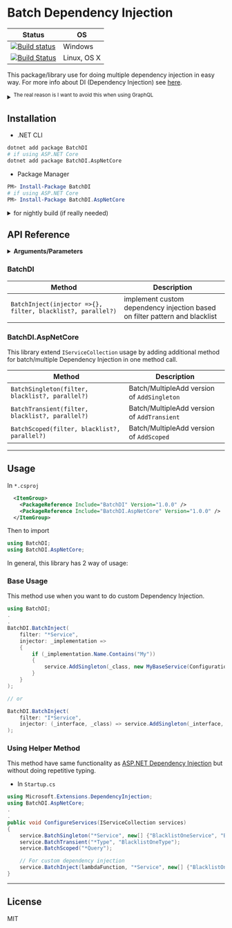 # Batch Dependency Injection

| Status                                                                                                                                                                            | OS          |
| --------------------------------------------------------------------------------------------------------------------------------------------------------------------------------- | ----------- |
| [![Build status](https://ci.appveyor.com/api/projects/status/g5qlityh97xukmv2/branch/master?svg=true)](https://ci.appveyor.com/project/DrSensor/batchdi-aspnetcore/branch/master) | Windows     |
| [![Build Status](https://travis-ci.org/DrSensor/BatchDI.AspNetCore.svg?branch=master)](https://travis-ci.org/DrSensor/BatchDI.AspNetCore)                                         | Linux, OS X |

This package/library use for doing multiple dependency injection in easy way. For more info about DI (Dependency Injection) see [here](https://docs.microsoft.com/en-us/aspnet/core/fundamentals/dependency-injection).

<details>
<summary><sup>The real reason is I want to avoid this when using GraphQL</sup></summary>

> copas from [this repo](https://github.com/glennblock/orders-graphql/blob/master/Server/Startup.cs#L23)

```csharp
    public void ConfigureServices(IServiceCollection services)
    {
        services.AddSingleton<IOrderService, OrderService>();
        services.AddSingleton<OrdersSchema>();
        services.AddSingleton<OrdersQuery>();
        services.AddSingleton<OrderType>();
        services.AddSingleton<OrderCreateInputType>();
        services.AddSingleton<ICustomerService, CustomerService>();
        services.AddSingleton<CustomerType>();
        services.AddSingleton<OrderStatusesEnum>();
        services.AddSingleton<OrdersMutation>();
        services.AddSingleton<OrderSubscription>();
        services.AddSingleton<OrderEventType>();
        services.AddSingleton<IOrderEventService, OrderEventService>();
        services.AddSingleton<IEventAggregator, SimpleEventAggregator>();
        services.AddSingleton<IDependencyResolver>(c =>
            new FuncDependencyResolver(type => c.GetRequiredService(type))); services.AddGraphQLHttp();
        services.AddGraphQLWebSocket<OrdersSchema>();
        services.AddMvc();
    }
```

So then I can write it like this

```c#
    public void ConfigureServices(IServiceCollection services)
    {
        services.AddSingleton<IOrderService, OrderService>();
        services.BatchSingleton(new[] {
            "I*Service",
            "Order*",
            "Customer*"
        });

        services.AddSingleton<IEventAggregator, SimpleEventAggregator>();
        services.AddSingleton<IDependencyResolver>(c =>
            new FuncDependencyResolver(type => c.GetRequiredService(type))); services.AddGraphQLHttp();
        services.AddGraphQLWebSocket<OrdersSchema>();
        services.AddMvc();
    }
```

</details>

## Installation

* .NET CLI

```bash
dotnet add package BatchDI
# if using ASP.NET Core
dotnet add package BatchDI.AspNetCore
```

* Package Manager

```powershell
PM> Install-Package BatchDI
# if using ASP.NET Core
PM> Install-Package BatchDI.AspNetCore
```

<details>
<summary>for nightly build (if really needed)</summary>

In `nuget.config` before installing

```xml
<configuration>
  <packageSources>
    <add key="BatchDI Package" value="https://ci.appveyor.com/nuget/batch-di" />
  </packageSources>
</configuration>
```

</details>

## API Reference

<details>
<summary><b>Arguments/Parameters</b></summary>

| Parameter              | Description                                                              | Type                                 |
| ---------------------- | ------------------------------------------------------------------------ | ------------------------------------ |
| `injector` (lambda)    | implement callback for custom DI                                         | `Action<Type>`, `Action<Type, Type>` |
| `filter`               | list or glob pattern for specify which class name to inject              | `string`, `string[]`                 |
| `blacklist` (optional) | list or glob pattern for specify which class name **not** to be injected | `string`, `string[]`                 |
| `parallel` (optional)  | if the startup time become slower, try to set this `true`                | `bool`                               |

</details>

### BatchDI

| Method                                                      | Description                                                                 |
| ----------------------------------------------------------- | --------------------------------------------------------------------------- |
| `BatchInject(injector =>{}, filter, blacklist?, parallel?)` | implement custom dependency injection based on filter pattern and blacklist |

### BatchDI.AspNetCore

This library extend `IServiceCollection` usage by adding additional method for batch/multiple Dependency Injection in one method call.

| Method                                          | Description                                 |
| ----------------------------------------------- | ------------------------------------------- |
| `BatchSingleton(filter, blacklist?, parallel?)` | Batch/MultipleAdd version of `AddSingleton` |
| `BatchTransient(filter, blacklist?, parallel?)` | Batch/MultipleAdd version of `AddTransient` |
| `BatchScoped(filter, blacklist?, parallel?)`    | Batch/MultipleAdd version of `AddScoped`    |

---

## Usage

In `*.csproj`

```xml
  <ItemGroup>
    <PackageReference Include="BatchDI" Version="1.0.0" />
    <PackageReference Include="BatchDI.AspNetCore" Version="1.0.0" />
  </ItemGroup>
```

Then to import

```csharp
using BatchDI;
using BatchDI.AspNetCore;
```

In general, this library has 2 way of usage:

### Base Usage

This method use when you want to do custom Dependency Injection.

```c#
using BatchDI;
.
.
BatchDI.BatchInject(
    filter: "*Service",
    injector: _implementation =>
    {
        if (_implementation.Name.Contains("My"))
        {
            service.AddSingleton(_class, new MyBaseService(Configuration["MyConfig"])));
        }
    }
);

// or

BatchDI.BatchInject(
    filter: "I*Service",
    injector: (_interface, _class) => service.AddSingleton(_interface, _class),
);
```

### Using Helper Method

This method have same functionality as [ASP.NET Dependency Injection](https://docs.microsoft.com/en-us/aspnet/core/fundamentals/dependency-injection) but without doing repetitive typing.

* In `Startup.cs`

```c#
using Microsoft.Extensions.DependencyInjection;
using BatchDI.AspNetCore;
.
.
public void ConfigureServices(IServiceCollection services)
{
    service.BatchSingleton("*Service", new[] {"BlacklistOneService", "BlacklistTwoService"});
    service.BatchTransient("*Type", "BlacklistOneType");
    service.BatchScoped("*Query");

    // For custom dependency injection
    service.BatchInject(lambdaFunction, "*Service", new[] {"BlacklistOneService", "BlacklistTwoService"});
}
```

---

## License

MIT
